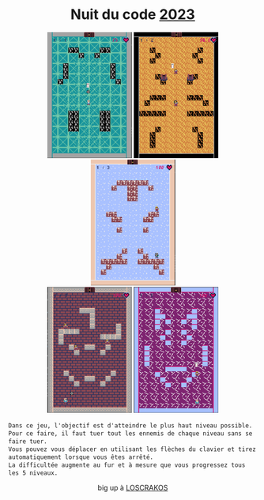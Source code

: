 <h1 align="center">Nuit du code <a href="https://www.nuitducode.net/ndc2023/T">2023</a></h1>


<p align="center">
  <img src="img/1.png" width="171" height="255"/>
  <img src="img/2.png" width="171" height="255"/>
  <img src="img/3.png" width="171" height="255"/>
  <br>
  <img src="img/4.png" width="171" height="255"/>
  <img src="img/5.png" width="171" height="255"/>
</p>


```
Dans ce jeu, l'objectif est d'atteindre le plus haut niveau possible.
Pour ce faire, il faut tuer tout les ennemis de chaque niveau sans se faire tuer.
Vous pouvez vous déplacer en utilisant les flèches du clavier et tirez automatiquement lorsque vous êtes arrêté.
La difficultée augmente au fur et à mesure que vous progressez tous les 5 niveaux. 
 ```
 
 <p align="center">big up à <a href= "https://github.com/Zwarex">LOSCRAKOS</a></p>

 
